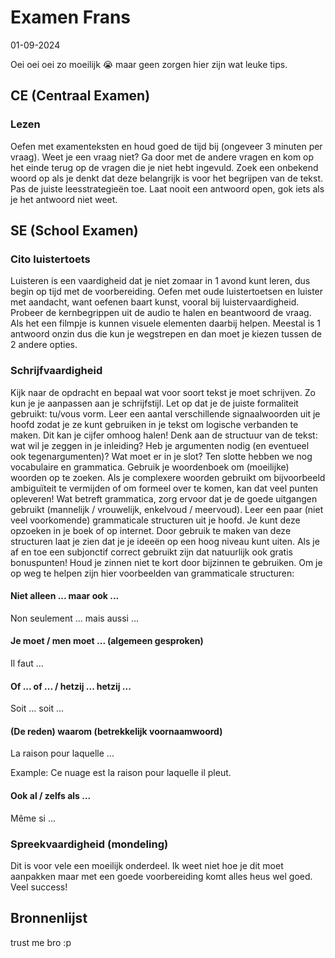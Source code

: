 # Examen Frans

01-09-2024

Oei oei oei zo moeilijk 😭 maar geen zorgen hier zijn wat leuke tips.

## CE (Centraal Examen)

### Lezen

Oefen met examenteksten en houd goed de tijd bij (ongeveer 3 minuten per vraag). Weet je een vraag niet? Ga door met de andere vragen en kom op het einde terug op de vragen die je niet hebt ingevuld. Zoek een onbekend woord op als je denkt dat deze belangrijk is voor het begrijpen van de tekst. Pas de juiste leesstrategieën toe. Laat nooit een antwoord open, gok iets als je het antwoord niet weet.

## SE (School Examen)

### Cito luistertoets

Luisteren is een vaardigheid dat je niet zomaar in 1 avond kunt leren, dus begin op tijd met de voorbereiding. Oefen met oude luistertoetsen en luister met aandacht, want oefenen baart kunst, vooral bij luistervaardigheid. Probeer de kernbegrippen uit de audio te halen en beantwoord de vraag. Als het een filmpje is kunnen visuele elementen daarbij helpen. Meestal is 1 antwoord onzin dus die kun je wegstrepen en dan moet je kiezen tussen de 2 andere opties.


### Schrijfvaardigheid

Kijk naar de opdracht en bepaal wat voor soort tekst je moet schrijven. Zo kun je je aanpassen aan je schrijfstijl. Let op dat je de juiste formaliteit gebruikt: tu/vous vorm. Leer een aantal verschillende signaalwoorden uit je hoofd zodat je ze kunt gebruiken in je tekst om logische verbanden te maken. Dit kan je cijfer omhoog halen! Denk aan de structuur van de tekst: wat wil je zeggen in je inleiding? Heb je argumenten nodig (en eventueel ook tegenargumenten)? Wat moet er in je slot? Ten slotte hebben we nog vocabulaire en grammatica. Gebruik je woordenboek om (moeilijke) woorden op te zoeken. Als je complexere woorden gebruikt om bijvoorbeeld ambiguïteit te vermijden of om formeel over te komen, kan dat veel punten opleveren! Wat betreft grammatica, zorg ervoor dat je de goede uitgangen gebruikt (mannelijk / vrouwelijk, enkelvoud / meervoud). Leer een paar (niet veel voorkomende) grammaticale structuren uit je hoofd. Je kunt deze opzoeken in je boek of op internet. Door gebruik te maken van deze structuren laat je zien dat je je ideeën op een hoog niveau kunt uiten. Als je af en toe een subjonctif correct gebruikt zijn dat natuurlijk ook gratis bonuspunten! Houd je zinnen niet te kort door bijzinnen te gebruiken. Om je op weg te helpen zijn hier voorbeelden van grammaticale structuren:

#### Niet alleen ... maar ook ...

Non seulement ... mais aussi ...

#### Je moet / men moet ... (algemeen gesproken)

Il faut ...

#### Of ... of ... / hetzij ... hetzij ...

Soit ... soit ...

#### (De reden) waarom (betrekkelijk voornaamwoord)

La raison pour laquelle ...

Example: Ce nuage est la raison pour laquelle il pleut.

#### Ook al / zelfs als ...

Même si ...

### Spreekvaardigheid (mondeling)

Dit is voor vele een moeilijk onderdeel. Ik weet niet hoe je dit moet aanpakken maar met een goede voorbereiding komt alles heus wel goed. Veel success!

## Bronnenlijst

trust me bro :p